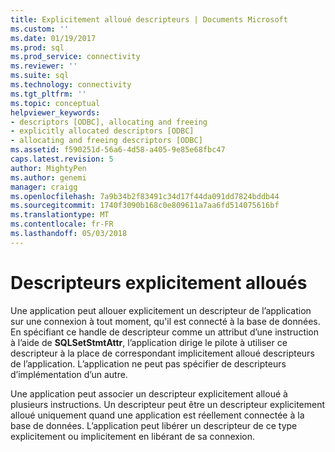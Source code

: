 ```yaml
---
title: Explicitement alloué descripteurs | Documents Microsoft
ms.custom: ''
ms.date: 01/19/2017
ms.prod: sql
ms.prod_service: connectivity
ms.reviewer: ''
ms.suite: sql
ms.technology: connectivity
ms.tgt_pltfrm: ''
ms.topic: conceptual
helpviewer_keywords:
- descriptors [ODBC], allocating and freeing
- explicitly allocated descriptors [ODBC]
- allocating and freeing descriptors [ODBC]
ms.assetid: f590251d-56a6-4d58-a405-9e85e68fbc47
caps.latest.revision: 5
author: MightyPen
ms.author: genemi
manager: craigg
ms.openlocfilehash: 7a9b34b2f83491c34d17f44da091dd7824bddb44
ms.sourcegitcommit: 1740f3090b168c0e809611a7aa6fd514075616bf
ms.translationtype: MT
ms.contentlocale: fr-FR
ms.lasthandoff: 05/03/2018
---
```

# <a name="explicitly-allocated-descriptors"></a>Descripteurs explicitement alloués
Une application peut allouer explicitement un descripteur de l’application sur une connexion à tout moment, qu'il est connecté à la base de données. En spécifiant ce handle de descripteur comme un attribut d’une instruction à l’aide de **SQLSetStmtAttr**, l’application dirige le pilote à utiliser ce descripteur à la place de correspondant implicitement alloué descripteurs de l’application. L’application ne peut pas spécifier de descripteurs d’implémentation d’un autre.  
  
 Une application peut associer un descripteur explicitement alloué à plusieurs instructions. Un descripteur peut être un descripteur explicitement alloué uniquement quand une application est réellement connectée à la base de données. L’application peut libérer un descripteur de ce type explicitement ou implicitement en libérant de sa connexion.

